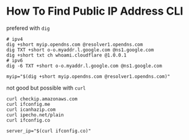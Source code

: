 # How To Find Public IP Address CLI

prefered with `dig`
```
# ipv4
dig +short myip.opendns.com @resolver1.opendns.com
dig TXT +short o-o.myaddr.l.google.com @ns1.google.com
dig +short txt ch whoami.cloudflare @1.0.0.1
# ipv6
dig -6 TXT +short o-o.myaddr.l.google.com @ns1.google.com

myip="$(dig +short myip.opendns.com @resolver1.opendns.com)"
```
not good but possible with `curl`
```
curl checkip.amazonaws.com
curl ifconfig.me
curl icanhazip.com
curl ipecho.net/plain
curl ifconfig.co

server_ip="$(curl ifconfig.co)"
```
